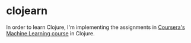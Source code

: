 clojearn
========

In order to learn Clojure, I'm implementing the assignments in
[Coursera's Machine Learning course](http://ml-class.org) in Clojure.


